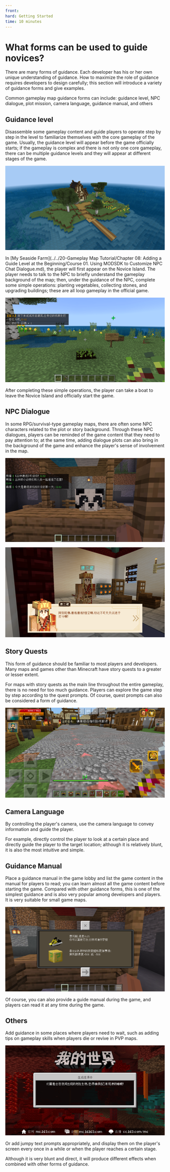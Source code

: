 ```yaml
--- 
front: 
hard: Getting Started 
time: 10 minutes 
--- 
```

# What forms can be used to guide novices? 

There are many forms of guidance. Each developer has his or her own unique understanding of guidance. How to maximize the role of guidance requires developers to design carefully; this section will introduce a variety of guidance forms and give examples. 

Common gameplay map guidance forms can include: guidance level, NPC dialogue, plot mission, camera language, guidance manual, and others 

## Guidance level 

Disassemble some gameplay content and guide players to operate step by step in the level to familiarize themselves with the core gameplay of the game. Usually, the guidance level will appear before the game officially starts; if the gameplay is complex and there is not only one core gameplay, there can be multiple guidance levels and they will appear at different stages of the game. 

![4](./images/4.png) 

In [My Seaside Farm](../../20-Gameplay Map Tutorial/Chapter 08: Adding a Guide Level at the Beginning/Course 01. Using MODSDK to Customize NPC Chat Dialogue.md), the player will first appear on the Novice Island. The player needs to talk to the NPC to briefly understand the gameplay background of the map; then, under the guidance of the NPC, complete some simple operations: planting vegetables, collecting stones, and upgrading buildings; these are all loop gameplay in the official game. 

![5](./images/5.png) 

After completing these simple operations, the player can take a boat to leave the Novice Island and officially start the game. 

## NPC Dialogue 

In some RPG/survival-type gameplay maps, there are often some NPC characters related to the plot or story background. Through these NPC dialogues, players can be reminded of the game content that they need to pay attention to; at the same time, adding dialogue plots can also bring in the background of the game and enhance the player's sense of involvement in the map. 

![6](./images/6.png) 

![8](./images/8.png) 

## Story Quests 

This form of guidance should be familiar to most players and developers. Many maps and games other than Minecraft have story quests to a greater or lesser extent. 

For maps with story quests as the main line throughout the entire gameplay, there is no need for too much guidance. Players can explore the game step by step according to the quest prompts. Of course, quest prompts can also be considered a form of guidance. 

![8.5](./images/8.5.png) 

## Camera Language 

By controlling the player's camera, use the camera language to convey information and guide the player. 

For example, directly control the player to look at a certain place and directly guide the player to the target location; although it is relatively blunt, it is also the most intuitive and simple. 

## Guidance Manual 

Place a guidance manual in the game lobby and list the game content in the manual for players to read; you can learn almost all the game content before starting the game. Compared with other guidance forms, this is one of the simplest guidance and is also very popular among developers and players. It is very suitable for small game maps. 

![7](./images/7.png)


Of course, you can also provide a guide manual during the game, and players can read it at any time during the game. 

## Others 

Add guidance in some places where players need to wait, such as adding tips on gameplay skills when players die or revive in PVP maps. 

![9](./images/9.png) 

Or add jumpy text prompts appropriately, and display them on the player's screen every once in a while or when the player reaches a certain stage. 

Although it is very blunt and direct, it will produce different effects when combined with other forms of guidance. 


